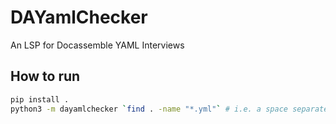 # DAYamlChecker

An LSP for Docassemble YAML Interviews

## How to run

```bash
pip install .
python3 -m dayamlchecker `find . -name "*.yml"` # i.e. a space separated list of files
```